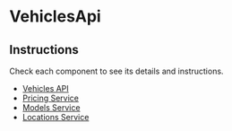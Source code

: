 # VehiclesApi

## Instructions
Check each component to see its details and instructions.

- [Vehicles API](vehicles-api/README.md)
- [Pricing Service](pricing-service/README.md)
- [Models Service](models-service/README.md)
- [Locations Service](locations-service/README.md)


